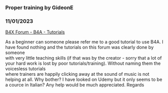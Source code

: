 ### Proper training by GideonE
### 11/01/2023
[B4X Forum - B4A - Tutorials](https://www.b4x.com/android/forum/threads/157152/)

As a beginner can someone please refer me to a good tutorial to use B4A. I have found nothing and the tutorials on this forum was clearly done by someone  
with very little teaching skills (if that was by the creator - sorry that a lot of your hard work is lost by poor tutorials/training). Without naming them the voicesless tutorials   
where trainers are happily clicking away at the sound of music is not helping at all. Why bother? I have looked on Udemy but it only seems to be a cource in Italian? Any help would be much appreciated. Regards